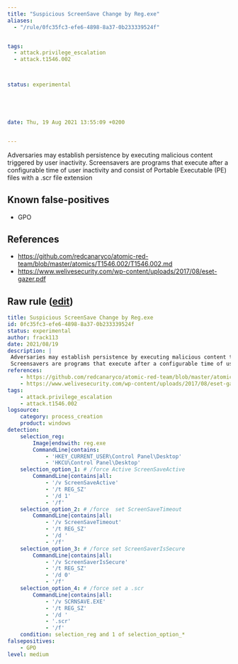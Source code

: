 ```yaml
---
title: "Suspicious ScreenSave Change by Reg.exe"
aliases:
  - "/rule/0fc35fc3-efe6-4898-8a37-0b233339524f"


tags:
  - attack.privilege_escalation
  - attack.t1546.002



status: experimental





date: Thu, 19 Aug 2021 13:55:09 +0200


---
```


Adversaries may establish persistence by executing malicious content triggered by user inactivity.
Screensavers are programs that execute after a configurable time of user inactivity and consist of Portable Executable (PE) files with a .scr file extension


<!--more-->


## Known false-positives

* GPO



## References

* https://github.com/redcanaryco/atomic-red-team/blob/master/atomics/T1546.002/T1546.002.md
* https://www.welivesecurity.com/wp-content/uploads/2017/08/eset-gazer.pdf


## Raw rule ([edit](https://github.com/SigmaHQ/sigma/edit/master/rules/windows/process_creation/proc_creation_win_susp_screensaver_reg.yml))
```yaml
title: Suspicious ScreenSave Change by Reg.exe  
id: 0fc35fc3-efe6-4898-8a37-0b233339524f
status: experimental
author: frack113
date: 2021/08/19
description: |
 Adversaries may establish persistence by executing malicious content triggered by user inactivity.
 Screensavers are programs that execute after a configurable time of user inactivity and consist of Portable Executable (PE) files with a .scr file extension
references:
    - https://github.com/redcanaryco/atomic-red-team/blob/master/atomics/T1546.002/T1546.002.md
    - https://www.welivesecurity.com/wp-content/uploads/2017/08/eset-gazer.pdf
tags:
    - attack.privilege_escalation
    - attack.t1546.002
logsource:
    category: process_creation
    product: windows
detection:
    selection_reg:
        Image|endswith: reg.exe
        CommandLine|contains:
            - 'HKEY_CURRENT_USER\Control Panel\Desktop'
            - 'HKCU\Control Panel\Desktop'
    selection_option_1: # /force Active ScreenSaveActive 
        CommandLine|contains|all:
            - '/v ScreenSaveActive'
            - '/t REG_SZ'
            - '/d 1'
            - '/f'
    selection_option_2: # /force  set ScreenSaveTimeout 
        CommandLine|contains|all:
            - '/v ScreenSaveTimeout'
            - '/t REG_SZ'
            - '/d '
            - '/f'
    selection_option_3: # /force set ScreenSaverIsSecure 
        CommandLine|contains|all:
            - '/v ScreenSaverIsSecure'
            - '/t REG_SZ'
            - '/d 0'
            - '/f'
    selection_option_4: # /force set a .scr
        CommandLine|contains|all:
            - '/v SCRNSAVE.EXE'
            - '/t REG_SZ'
            - '/d '
            - '.scr'
            - '/f'
    condition: selection_reg and 1 of selection_option_*
falsepositives:
    - GPO 
level: medium
```
